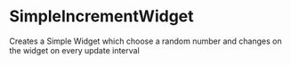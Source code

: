 # SimpleIncrementWidget

Creates a Simple Widget which choose a random number and changes on the widget on every update interval
